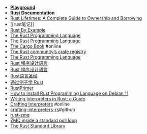 - [**Playground**](https://play.rust-lang.org/)
- [**Rust Documentation**](https://doc.rust-lang.org/stable/)
- [Rust Lifetimes: A Complete Guide to Ownership and Borrowing](https://earthly.dev/blog/rust-lifetimes-ownership-burrowing/)
- [[rust笔记]]
- [Rust By Example](https://doc.rust-lang.org/stable/rust-by-example/)
- [The Rust Programming Language](https://doc.rust-lang.org/book/title-page.html)
- [The Rust Programming Language](https://doc.rust-lang.org/stable/book/title-page.html)
- [The Cargo Book](https://doc.rust-lang.org/stable/cargo/) #online
- [The Rust community’s crate registry](https://crates.io/)
- [The Rust Programming Language](https://doc.rust-lang.org/stable/book/)
- [Rust 程序设计语言](https://rustwiki.org/zh-CN/book/title-page.html)
- [Rust 程序设计语言](https://kaisery.github.io/trpl-zh-cn/title-page.html)
- [Rust语言圣经](https://course.rs/about-book.html)
- [通过例子学 Rust](https://www.rustwiki.org.cn/zh-CN/rust-by-example/)
- [RustPrimer](https://rustcc.gitbooks.io/rustprimer/content/)
- [How to Install Rust Programming Language on Debian 11](https://www.howtoforge.com/how-to-install-rust-programming-language-on-debian-11/)
- [Writing Interpreters in Rust: a Guide](https://rust-hosted-langs.github.io/book/)
- [Crafting Interpreters](https://craftinginterpreters.com/contents.html) #online
- [crafting-interpreters-rs](https://github.com/tdp2110/crafting-interpreters-rs)#github
- [rust-zmq](https://github.com/erickt/rust-zmq)
- [ZMQ inside a standard poll loop](https://blog.louiz.org/zmq)
- [The Rust Standard Library](https://doc.rust-lang.org/std/#primitives)